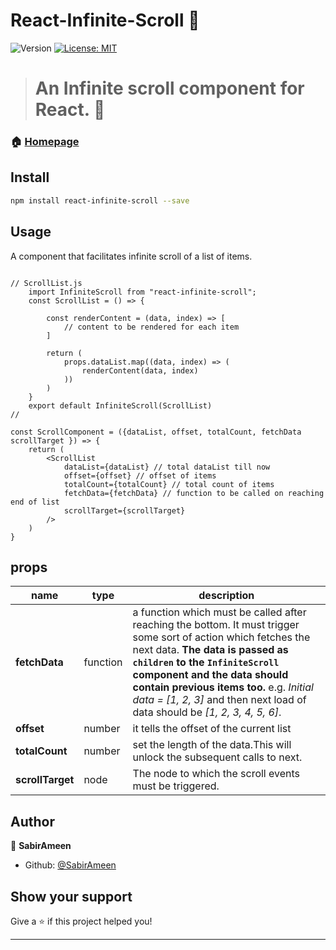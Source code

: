 <h1>React-Infinite-Scroll 👋</h1>
<p>
  <img alt="Version" src="https://img.shields.io/badge/version-0.1.0-blue.svg?cacheSeconds=2592000" />
  <a href="#" target="_blank">
    <img alt="License: MIT" src="https://img.shields.io/badge/License-MIT-yellow.svg" />
  </a>
</p>

> <h1 align=&#34;center&#34;>An Infinite scroll component for React. 👋</h1>

### 🏠 [Homepage](https://github.com/SabirAmeen/React-Infinite-Scroll/blob/master/README.md)

## Install

```sh
npm install react-infinite-scroll --save
```

## Usage

A component that facilitates infinite scroll of a list of items.

```es6

// ScrollList.js
    import InfiniteScroll from "react-infinite-scroll";
    const ScrollList = () => {

        const renderContent = (data, index) => [
            // content to be rendered for each item
        ]

        return (
            props.dataList.map((data, index) => (
                renderContent(data, index)
            ))
        )
    }
    export default InfiniteScroll(ScrollList)
//

const ScrollComponent = ({dataList, offset, totalCount, fetchData scrollTarget }) => {
    return (
        <ScrollList
            dataList={dataList} // total dataList till now
            offset={offset} // offset of items
            totalCount={totalCount} // total count of items
            fetchData={fetchData} // function to be called on reaching end of list
            scrollTarget={scrollTarget}
        />
    )
}
```

## props

| name                           | type                 | description                                                                                                                                                                                                                                                                                                                                   |
| ------------------------------ | -------------------- | --------------------------------------------------------------------------------------------------------------------------------------------------------------------------------------------------------------------------------------------------------------------------------------------------------------------------------------------- |
| **fetchData**                       | function             | a function which must be called after reaching the bottom. It must trigger some sort of action which fetches the next data. **The data is passed as `children` to the `InfiniteScroll` component and the data should contain previous items too.** e.g. _Initial data = [1, 2, 3]_ and then next load of data should be _[1, 2, 3, 4, 5, 6]_. |
| **offset**                    | number              | it tells the offset of the current list                                                                                                                                                                                                                                                                                                                                                                                                       |
| **totalCount**                 | number               | set the length of the data.This will unlock the subsequent calls to next.                                                                                                                                                                                                                                                                     |
| **scrollTarget**                     | node                 | The node to which the scroll events must be triggered.                                                                                                  

## Author

👤 **SabirAmeen**

- Github: [@SabirAmeen](https://github.com/SabirAmeen)

## Show your support

Give a ⭐️ if this project helped you!

---
